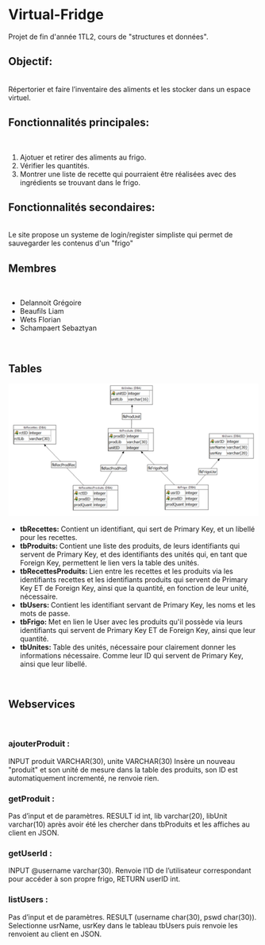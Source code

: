 # Virtual-Fridge
Projet de fin d'année 1TL2, cours de "structures et données".
<br>
<h2>Objectif:</h2>
<br>
Répertorier et faire l’inventaire des aliments et les stocker dans un espace virtuel.
<h2>Fonctionnalités principales:</h2>
<br>
<ol>
<li>Ajotuer et retirer des aliments au frigo.</li>
<li>Vérifier les quantités.</li>
<li>Montrer une liste de recette qui pourraient être réalisées avec des ingrédients se trouvant dans le frigo.</li>
</ol>
<h2>Fonctionnalités secondaires:</h2>
<br>
Le site propose un systeme de login/register simpliste qui permet de sauvegarder les contenus d'un "frigo"
<h2>Membres</h2>
<br>
<ul>
<li>Delannoit Grégoire</li>
<li>Beaufils Liam</li>
<li>Wets Florian</li>
<li>Schampaert Sebaztyan</li>
</ul>
<br>
<h2>Tables</h2>
<img src="frontend/IMG/tables.png">
<ul>
	<li><strong>tbRecettes: </strong>Contient un identifiant, qui sert de Primary Key, et un libellé pour les recettes. </li>
	<li><strong>tbProduits: </strong>Contient une liste des produits, de leurs identifiants qui servent de Primary Key, et des identifiants des unités qui, en tant que Foreign Key, permettent le lien vers la table des unités.</li>
	<li><strong>tbRecettesProduits: </strong>Lien entre les recettes et les produits via les identifiants recettes et les identifiants produits qui servent de Primary Key ET de Foreign Key, ainsi que la quantité, en fonction de leur unité, nécessaire.</li>
	<li><strong>tbUsers: </strong>Contient les identifiant servant de Primary Key, les noms et les mots de passe.</li>
	<li><strong>tbFrigo: </strong>Met en lien le User avec les produits qu'il possède via leurs identifiants qui servent de Primary Key ET de Foreign Key, ainsi que leur quantité.</li>
	<li><strong>tbUnites: </strong>Table des unités, nécessaire pour clairement donner les informations nécessaire. Comme leur ID qui servent de Primary Key, ainsi que leur libellé.</li>
</ul>
<br>
<h2>Webservices</h2>
<br>
<h3>ajouterProduit :</h3>
INPUT produit VARCHAR(30), unite VARCHAR(30)
Insère un nouveau "produit" et son unité de mesure dans la table des produits, son ID est automatiquement incrementé, ne renvoie rien.
<h3>getProduit :</h3>
Pas d’input et de paramètres. RESULT id int, lib varchar(20), libUnit varchar(10) après avoir été les chercher dans tbProduits et les affiches au client en JSON.
<h3>getUserId :</h3>
INPUT @username varchar(30). Renvoie l’ID de l’utilisateur correspondant pour accéder à son propre frigo, RETURN userID int.
<h3>listUsers :</h3>
Pas d’input et de paramètres. RESULT (username char(30), pswd char(30)). Selectionne usrName, usrKey dans le tableau tbUsers puis renvoie les renvoient au client en JSON.

